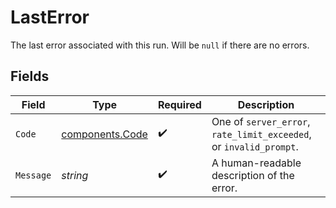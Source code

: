 # LastError

The last error associated with this run. Will be `null` if there are no errors.


## Fields

| Field                                                              | Type                                                               | Required                                                           | Description                                                        |
| ------------------------------------------------------------------ | ------------------------------------------------------------------ | ------------------------------------------------------------------ | ------------------------------------------------------------------ |
| `Code`                                                             | [components.Code](../../models/components/code.md)                 | :heavy_check_mark:                                                 | One of `server_error`, `rate_limit_exceeded`, or `invalid_prompt`. |
| `Message`                                                          | *string*                                                           | :heavy_check_mark:                                                 | A human-readable description of the error.                         |